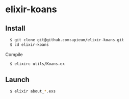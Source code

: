 elixir-koans
============

Install
-------

```bash
  $ git clone git@github.com:apieum/elixir-koans.git
  $ cd elixir-koans
```

Compile

```bash
  $ elixirc utils/Koans.ex
```

Launch
-------

```bash
  $ elixir about_*.exs
```

